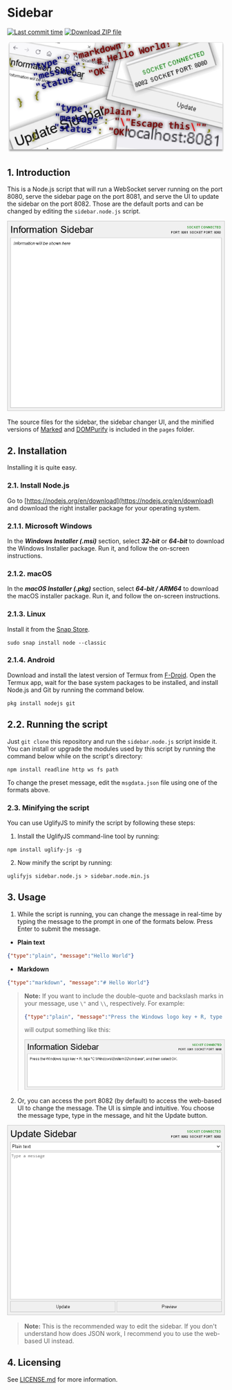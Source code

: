 # Sidebar

[![Last commit time](https://img.shields.io/github/last-commit/intel386dx/sidebar.svg)](https://github.com/intel386dx/sidebar/commits/main) [![Download ZIP file](https://img.shields.io/badge/zip%20file-download-blue)](https://github.com/intel386dx/sidebar/archive/main.zip)

![My designed cover](cover/cover-shadowed.png)

## 1. Introduction
This is a Node.js script that will run a WebSocket server running on the port 8080, serve the sidebar page on the port 8081, and serve the UI to update the sidebar on the port 8082. Those are the default ports and can be changed by editing the ``sidebar.node.js`` script.

![Sidebar UI](screenshots/information-sidebar.png)

The source files for the sidebar, the sidebar changer UI, and the minified versions of [Marked](https://github.com/markedjs/marked) and [DOMPurify](https://github.com/cure53/DOMPurify) is included in the ``pages`` folder. 

## 2. Installation
Installing it is quite easy.

### 2.1. Install Node.js
Go to [https://nodejs.org/en/download](https://nodejs.org/en/download) and download the right installer package for your operating system.

### 2.1.1. Microsoft Windows
In the _**Windows Installer (.msi)**_ section, select _**32-bit**_ or _**64-bit**_ to download the Windows Installer package. Run it, and follow the on-screen instructions.

### 2.1.2. macOS
In the _**macOS Installer (.pkg)**_ section, select _**64-bit / ARM64**_ to download the macOS installer package. Run it, and follow the on-screen instructions.

### 2.1.3. Linux
Install it from the [Snap Store](https://snapcraft.io/node).
```shell
sudo snap install node --classic
```

### 2.1.4. Android
Download and install the latest version of Termux from [F-Droid](https://f-droid.org/en/packages/com.termux/). Open the Termux app, wait for the base system packages to be installed, and install Node.js and Git by running the command below.
```shell
pkg install nodejs git
```

## 2.2. Running the script 

Just ``git clone`` this repository and run the ``sidebar.node.js`` script inside it. You can install or upgrade the modules used by this script by running the command below while on the script's directory:
```
npm install readline http ws fs path
```
To change the preset message, edit the ``msgdata.json`` file using one of the formats above.

### 2.3. Minifying the script

You can use UglifyJS to minify the script by following these steps:

1. Install the UglifyJS command-line tool by running:
```shell
npm install uglify-js -g
```
2. Now minify the script by running:
```shell
uglifyjs sidebar.node.js > sidebar.node.min.js
```

## 3. Usage
1. While the script is running, you can change the message in real-time by typing the message to the prompt in one of the formats below. Press Enter to submit the message.
  - **Plain text**
  ```json
  {"type":"plain", "message":"Hello World"}
  ```
  - **Markdown**
  ```json
  {"type":"markdown", "message":"# Hello World"}
  ```
> **Note:** If you want to include the double-quote and backslash marks in your message, use ``\"`` and ``\\``, respectively.
> For example:
> ```json
> {"type":"plain", "message":"Press the Windows logo key + R, type \"C:\\Windows\\System32\\cmd.exe\", and then select OK."}
> ```
> will output something like this:
>
> ![This is what you will see.](screenshots/escaping-example.png)

2. Or, you can access the port 8082 (by default) to access the web-based UI to change the message. The UI is simple and intuitive. You choose the message type, type in the message, and hit the Update button.

![Update Sidebar UI](screenshots/update-sidebar.png)

> **Note:** This is the recommended way to edit the sidebar. If you don't understand how does JSON work, I recommend you to use the web-based UI instead.

## 4. Licensing
See [LICENSE.md](LICENSE.md) for more information.
